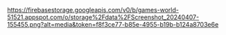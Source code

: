 https://firebasestorage.googleapis.com/v0/b/games-world-51521.appspot.com/o/storage%2Fdata%2FScreenshot_20240407-155455.png?alt=media&token=f8f3ce77-b85e-4955-b19b-b124a8703e6e
